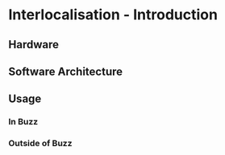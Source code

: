 # Interlocalisation - Introduction

## Hardware

## Software Architecture

## Usage

### In Buzz
### Outside of Buzz